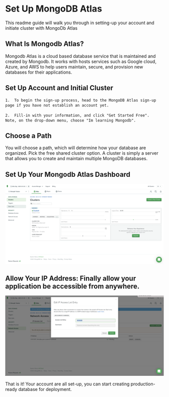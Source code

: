 # Set Up MongoDB Atlas

This readme guide will walk you through in setting-up your account and initiate cluster with MongoDb Atlas

## What Is Mongodb Atlas?

Mongodb Atlas is a cloud based database service that is maintained and created by Mongodb. It works with hosts services such as Google cloud, Azure, and AWS to help users maintain, secure, and provision new databases for their applications.

## Set Up Account and Initial Cluster

    1.  To begin the sign-up process, head to the MongoDB Atlas sign-up page if you have not establish an account yet.

    2.  Fill-in with your information, and click "Get Started Free".  Note, on the drop-down menu, choose "Im learning Mongodb".

## Choose a Path

You will choose a path, which will determine how your database are organized. Pick the free shared cluster option. A cluster is simply a server that allows you to create and maintain multiple MongoDB databases.

## Set Up Your Mongodb Atlas Dashboard

![Set Up MongoDB Atlas](./week-17-nosql/Mongodb-Heroku-Set-Up/assets/idealsetup.png)

## Allow Your IP Address: Finally allow your application be accessible from anywhere.

![IP address Setup](./week-17-nosql/Mongodb-Heroku-Set-Up/assets/ip.png)

That is it! Your account are all set-up, you can start creating production-ready database for deployment.
